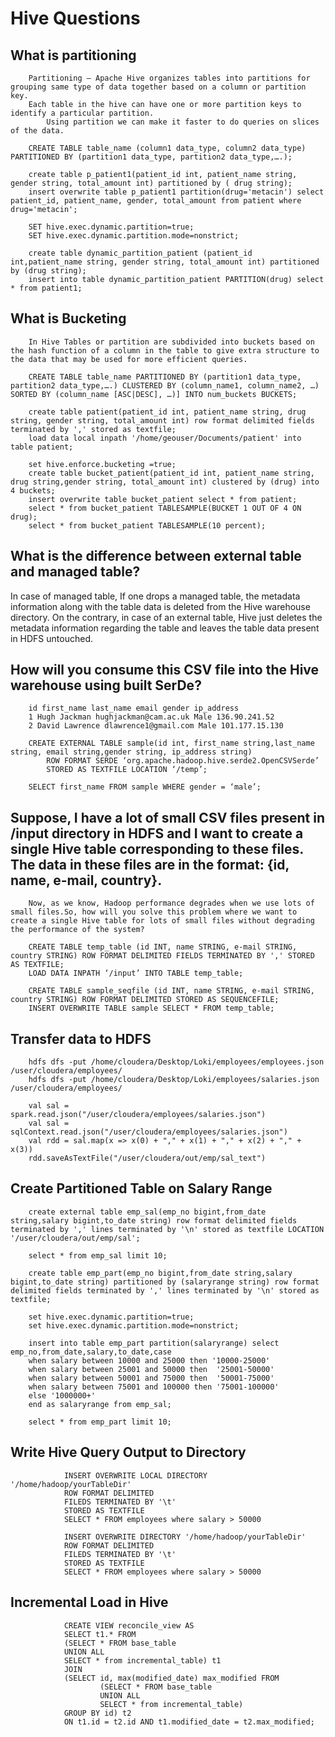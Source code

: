 # Hive Questions

## What is partitioning
        Partitioning – Apache Hive organizes tables into partitions for grouping same type of data together based on a column or partition key. 
        Each table in the hive can have one or more partition keys to identify a particular partition.
            Using partition we can make it faster to do queries on slices of the data.

        CREATE TABLE table_name (column1 data_type, column2 data_type) PARTITIONED BY (partition1 data_type, partition2 data_type,….);
        
        create table p_patient1(patient_id int, patient_name string, gender string, total_amount int) partitioned by ( drug string);
        insert overwrite table p_patient1 partition(drug='metacin') select patient_id, patient_name, gender, total_amount from patient where drug='metacin';

        SET hive.exec.dynamic.partition=true;
        SET hive.exec.dynamic.partition.mode=nonstrict;
        
        create table dynamic_partition_patient (patient_id int,patient_name string, gender string, total_amount int) partitioned by (drug string);
        insert into table dynamic_partition_patient PARTITION(drug) select * from patient1;

## What is Bucketing
        In Hive Tables or partition are subdivided into buckets based on the hash function of a column in the table to give extra structure to the data that may be used for more efficient queries.

        CREATE TABLE table_name PARTITIONED BY (partition1 data_type, partition2 data_type,….) CLUSTERED BY (column_name1, column_name2, …) SORTED BY (column_name [ASC|DESC], …)] INTO num_buckets BUCKETS;

        create table patient(patient_id int, patient_name string, drug string, gender string, total_amount int) row format delimited fields terminated by ',' stored as textfile;
        load data local inpath '/home/geouser/Documents/patient' into table patient;
        
        set hive.enforce.bucketing =true;
        create table bucket_patient(patient_id int, patient_name string, drug string,gender string, total_amount int) clustered by (drug) into 4 buckets;
        insert overwrite table bucket_patient select * from patient;
        select * from bucket_patient TABLESAMPLE(BUCKET 1 OUT OF 4 ON drug);
        select * from bucket_patient TABLESAMPLE(10 percent);


## What is the difference between external table and managed table?
In case of managed table, If one drops a managed table, the metadata information along with the table data is deleted from the Hive warehouse directory.
On the contrary, in case of an external table, Hive just deletes the metadata information regarding the table and leaves the table data present in HDFS untouched. 

## How will you consume this CSV file into the Hive warehouse using built SerDe?
        id first_name last_name email gender ip_address
        1 Hugh Jackman hughjackman@cam.ac.uk Male 136.90.241.52
        2 David Lawrence dlawrence1@gmail.com Male 101.177.15.130        
        
        CREATE EXTERNAL TABLE sample(id int, first_name string,last_name string, email string,gender string, ip_address string) 
            ROW FORMAT SERDE ‘org.apache.hadoop.hive.serde2.OpenCSVSerde’ 
            STORED AS TEXTFILE LOCATION ‘/temp’;

        SELECT first_name FROM sample WHERE gender = ‘male’;

##  Suppose, I have a lot of small CSV files present in /input directory in HDFS and I want to create a single Hive table corresponding to these files. The data in these files are in the format: {id, name, e-mail, country}. 
        Now, as we know, Hadoop performance degrades when we use lots of small files.So, how will you solve this problem where we want to create a single Hive table for lots of small files without degrading the performance of the system?

        CREATE TABLE temp_table (id INT, name STRING, e-mail STRING, country STRING) ROW FORMAT DELIMITED FIELDS TERMINATED BY ',' STORED AS TEXTFILE;
        LOAD DATA INPATH ‘/input’ INTO TABLE temp_table;
        
        CREATE TABLE sample_seqfile (id INT, name STRING, e-mail STRING, country STRING) ROW FORMAT DELIMITED STORED AS SEQUENCEFILE;
        INSERT OVERWRITE TABLE sample SELECT * FROM temp_table;


## Transfer data to HDFS
        hdfs dfs -put /home/cloudera/Desktop/Loki/employees/employees.json /user/cloudera/employees/
        hdfs dfs -put /home/cloudera/Desktop/Loki/employees/salaries.json /user/cloudera/employees/
        
        val sal = spark.read.json("/user/cloudera/employees/salaries.json")
        val sal = sqlContext.read.json("/user/cloudera/employees/salaries.json")
        val rdd = sal.map(x => x(0) + "," + x(1) + "," + x(2) + "," + x(3))
        rdd.saveAsTextFile("/user/cloudera/out/emp/sal_text")

## Create Partitioned Table on Salary Range
        create external table emp_sal(emp_no bigint,from_date string,salary bigint,to_date string) row format delimited fields terminated by ',' lines terminated by '\n' stored as textfile LOCATION '/user/cloudera/out/emp/sal';

        select * from emp_sal limit 10;

        create table emp_part(emp_no bigint,from_date string,salary bigint,to_date string) partitioned by (salaryrange string) row format delimited fields terminated by ',' lines terminated by '\n' stored as textfile;

        set hive.exec.dynamic.partition=true;
        set hive.exec.dynamic.partition.mode=nonstrict;

        insert into table emp_part partition(salaryrange) select emp_no,from_date,salary,to_date,case
        when salary between 10000 and 25000 then '10000-25000'
        when salary between 25001 and 50000 then  '25001-50000'
        when salary between 50001 and 75000 then  '50001-75000'
        when salary between 75001 and 100000 then '75001-100000'
        else '1000000+' 
        end as salaryrange from emp_sal;

        select * from emp_part limit 10;



## Write Hive Query Output to Directory
                INSERT OVERWRITE LOCAL DIRECTORY '/home/hadoop/yourTableDir'
                ROW FORMAT DELIMITED
                FILEDS TERMINATED BY '\t'
                STORED AS TEXTFILE
                SELECT * FROM employees where salary > 50000

                INSERT OVERWRITE DIRECTORY '/home/hadoop/yourTableDir'
                ROW FORMAT DELIMITED
                FILEDS TERMINATED BY '\t'
                STORED AS TEXTFILE
                SELECT * FROM employees where salary > 50000


## Incremental Load in Hive
                CREATE VIEW reconcile_view AS
                SELECT t1.* FROM
                (SELECT * FROM base_table
                UNION ALL
                SELECT * from incremental_table) t1
                JOIN
                (SELECT id, max(modified_date) max_modified FROM
                        (SELECT * FROM base_table
                        UNION ALL
                        SELECT * from incremental_table)
                GROUP BY id) t2
                ON t1.id = t2.id AND t1.modified_date = t2.max_modified;

